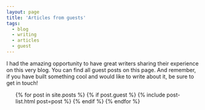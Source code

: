```yaml
---
layout: page
title: 'Articles from guests'
tags:
  - blog
  - writing
  - articles
  - guest
---
```


I had the amazing opportunity to have great writers sharing their experience on this very blog. You can find all guest posts on this page. And remember, if you have built something cool and would like to write about it, be sure to get in touch!

<ul class="list">
{% for post in site.posts %}
  {% if post.guest %}
    {% include post-list.html post=post %}
  {% endif %}
{% endfor %}
</ul>
